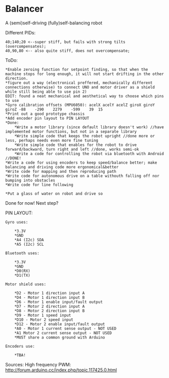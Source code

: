 # Balancer
A (semi)self-driving (fully)self-balancing robot

Different PIDs:

	40;140;20 <--super stiff, but fails with strong tilts (overcompensates);
	40,90,80 <-- also quite stiff, does not overcompensate;
	
	
ToDo:

	*Enable zeroing function for setpoint finding, so that when the machine stops for long enough, it will not start drifting in the other direction.
	*figure out a way (electronical preffered, mechanically different connections otherwise) to connect UNO and motor driver as a shield while still being able to use pin 2)
	EDIT: found a neat mechanical and aesthetical way to choose which pins to use
	*Gyro calibration offsets (MPU6050): acelX acelY acelZ giroX giroY giroZ -88	-290	2279	-599	39	15
	*Print out a good prototype chassis
	*Add encoder pin layout to PIN LAYOUT
	*Done:
		*Write a motor library (since default library doesn't work) //have implemented motor functions, but not in a separate library
		*Write simple code that keeps the robot upright //done more or less, perhaps needs even more fine tuning
		*Write simple code that enables for the robot to drive forward/backward, turn right and left //done, works semi-ok
		*Write a code for controlling the robot via bluetooth with Android //DONE!
	*Write a code for using encoders to keep speed/balance better; make balancing and driving code more ergonomical&better
	*Write code for mapping and then reproducing path
	*Write code for autonomous drive on a table withouth falling off nor bumping into obstacles
	*Write code for line following
	
	*Put a glass of water on robot and drive so
	
	
Done for now! Next step?
	

PIN LAYOUT:
	
	Gyro uses:
	
		*3.3V
		*GND
		*A4 (I2c) SDA
		*A5 (I2c) SCL
	
	Bluetooth uses:
	
		*3.3V
		*GND
		*D0(RX)
		*D1(TX)
	
	Motor shield uses:
	
		*D2 - Motor 1 direction input A
		*D4 - Motor 1 direction input B
		*D6 - Motor 1 enable input/fault output
		*D7 - Motor 2 direction input A
		*D8 - Motor 2 direction input B
		*D9 - Motor 1 speed input
		*D10 - Motor 2 speed input
		*D12 - Motor 2 enable input/fault output
		*A0 - Motor 1 current sense output - NOT USED
		*A1 Motor 2 current sense output - NOT USED
		*MUST share a common ground with Arduino
	
	Encoders use:
	
		*TBA!
		

Sources:
	High frequency PWM:
		http://forum.arduino.cc/index.php/topic,117425.0.html
	
